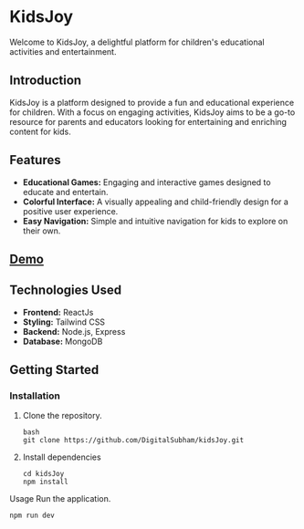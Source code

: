 # KidsJoy
Welcome to KidsJoy, a delightful platform for children's educational activities and entertainment.

## Introduction

KidsJoy is a platform designed to provide a fun and educational experience for children. With a focus on engaging activities, KidsJoy aims to be a go-to resource for parents and educators looking for entertaining and enriching content for kids.

## Features

- **Educational Games:** Engaging and interactive games designed to educate and entertain.
- **Colorful Interface:** A visually appealing and child-friendly design for a positive user experience.
- **Easy Navigation:** Simple and intuitive navigation for kids to explore on their own.

## **[Demo](https://kids-joy.vercel.app/)**

## Technologies Used

- **Frontend:** ReactJs
- **Styling:** Tailwind CSS
- **Backend:** Node.js, Express
- **Database:** MongoDB

## Getting Started

### Installation

1. Clone the repository.

   ```
   bash
   git clone https://github.com/DigitalSubham/kidsJoy.git
   ```

2. Install dependencies
   ```
   cd kidsJoy
   npm install
   ```

Usage
Run the application.

```
npm run dev
```
